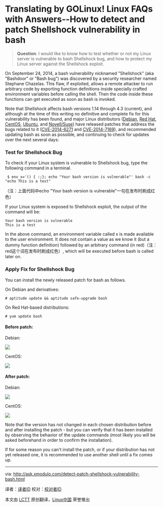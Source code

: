 Translating by GOLinux!
Linux FAQs with Answers--How to detect and patch Shellshock vulnerability in bash​​
================================================================================
> **Question**: I would like to know how to test whether or not my Linux server is vulnerable to bash Shellshock bug, and how to protect my Linux server against the Shellshock exploit. 

On September 24, 2014, a bash vulnerability nicknamed "Shellshock" (aka "Bashdoor" or "Bash bug") was discovered by a security researcher named Stephane Chazelas. This flaw, if exploited, allows a remote attacker to run arbitrary code by exporting function definitions inside specially crafted environment variables before calling the shell. Then the code inside these functions can get executed as soon as bash is invoked.

Note that Shellshock affects bash versions 1.14 through 4.3 (current), and although at the time of this writing no definitive and complete fix for this vulnerability has been found, and major Linux distributors ([Debian][1], [Red Hat][2], [CentOS][3], [Ubuntu][4], and [Novell/Suse][5]) have released patches that address the bugs related to it ([CVE-2014-6271][6] and [CVE-2014-7169][7]), and recommended updating bash as soon as possible, and continuing to check for updates over the next several days:

### Test for Shellshock Bug ###

To check if your Linux system is vulnerable to Shellshock bug, type the following command in a terminal.

     $ env x='() { :;}; echo "Your bash version is vulnerable"' bash -c "echo This is a test" 

（注：上面代码中echo "Your bash version is vulnerable"一句在发布时刷成红色）

If your Linux system is exposed to Shellshock exploit, the output of the command will be:

    Your bash version is vulnerable
    This is a test

In the above command, an environment variable called x is made available to the user environment. It does not contain a value as we know it (but a dummy function definition) followed by an arbitrary command (in red)（注：red这个词在发布时刷成红色）, which will be executed before bash is called later on.

### Apply Fix for Shellshock Bug ###

You can install the newly released patch for bash as follows.

On Debian and derivatives:

    # aptitude update && aptitude safe-upgrade bash 

On Red Hat-based distributions:

    # yum update bash 

#### Before patch: ####

Debian:

![](https://farm4.staticflickr.com/3903/15342893796_0c3c61aa33_z.jpg)

CentOS:

![](https://farm3.staticflickr.com/2949/15362738261_99fa409e8b_z.jpg)

#### After patch: ####

Debian:

![](https://farm3.staticflickr.com/2944/15179388727_bdb8a09d62_z.jpg)

CentOS: 

![](https://farm4.staticflickr.com/3884/15179149029_3219ce56ea_z.jpg)

Note that the version has not changed in each chosen distribution before and after installing the patch - but you can verify that it has been installed by observing the behavior of the update commands (most likely you will be asked beforehand in order to confirm the installation).

If for some reason you can't install the patch, or if your distribution has not yet released one, it is recommended to use another shell until a fix comes up.

--------------------------------------------------------------------------------

via: http://ask.xmodulo.com/detect-patch-shellshock-vulnerability-bash.html

译者：[译者ID](https://github.com/译者ID)
校对：[校对者ID](https://github.com/校对者ID)

本文由 [LCTT](https://github.com/LCTT/TranslateProject) 原创翻译，[Linux中国](http://linux.cn/) 荣誉推出

[1]:https://www.debian.org/security/2014/dsa-3032
[2]:https://access.redhat.com/articles/1200223
[3]:http://centosnow.blogspot.com.ar/2014/09/critical-bash-updates-for-centos-5.html
[4]:http://www.ubuntu.com/usn/usn-2362-1/
[5]:http://support.novell.com/security/cve/CVE-2014-6271.html
[6]:http://web.nvd.nist.gov/view/vuln/detail?vulnId=CVE-2014-6271
[7]:http://web.nvd.nist.gov/view/vuln/detail?vulnId=CVE-2014-7169
